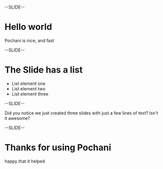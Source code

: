--SLIDE--

# Hello world

Pochani is nice, and fast

--SLIDE--

# The Slide has a list
* List element one
* List element two
* List element three

--SLIDE--

Did you notice we just created three slides with just a few lines of text?
Isn't it awesome?

--SLIDE--

# Thanks for using Pochani

happy that it helped
